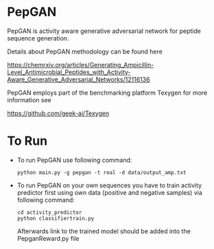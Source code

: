 # PepGAN

PepGAN is activity aware generative adversarial network for peptide sequence generation.

Details about PepGAN methodology can be found here

https://chemrxiv.org/articles/Generating_Ampicillin-Level_Antimicrobial_Peptides_with_Activity-Aware_Generative_Adversarial_Networks/12116136

PepGAN employs part of the benchmarking platform Texygen for more information see

https://github.com/geek-ai/Texygen

# To Run

* To run PepGAN use following command:
  
  ```
  python main.py -g pepgan -t real -d data/output_amp.txt
  ```

* To run PepGAN on your own sequences you have to train activity predictor first using own data (positive and negative samples) via following command:
  
  ```
  cd activity_predictor
  python classifiertrain.py
  ```

  Afterwards link to the trained model should be added into the PepganReward.py file <br /><br />

